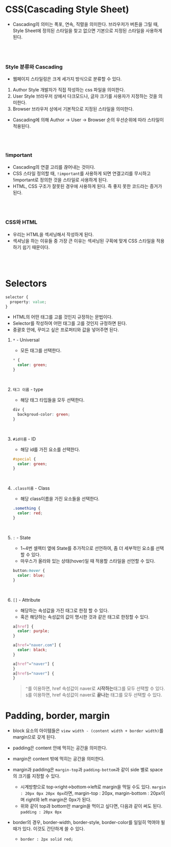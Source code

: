 # CSS(Cascading Style Sheet)

- Cascading의 의미는 폭포, 연속, 직렬을 의미한다. 브라우저가 버튼을 그릴 때, Style Sheet에 정의된 스타일을 찾고 없으면 기본으로 지정된 스타일을 사용하게 된다.

<br>
<br>

### Style 분류와 Cascading

- 웹페이지 스타일링은 크게 세가지 방식으로 분류할 수 있다.

1. Author Style
   개발자가 직접 작성하는 css 파일을 의미한다.
2. User Style
   브라우저 상에서 다크모드나, 글자 크기를 사용자가 지정하는 것을 의미한다.
3. Browser
   브라우저 상에서 기본적으로 지정된 스타일을 의미한다.

- Cascading에 의해 Author -> User -> Browser 순의 우선순위에 따라 스타일이 적용된다.

<br>
<br>

### !important

- Cascading의 연결 고리를 끊어내는 것이다.
- CSS 스타일 정의할 때, `!important`를 사용하게 되면 연결고리를 무시하고 !important로 정의한 것을 스타일로 사용하게 된다.
- HTML, CSS 구조가 잘못된 경우에 사용하게 된다. 즉 좋지 못한 코드라는 증거가 된다.

<br>
<br>

### CSS와 HTML

- 우리는 HTML을 섹셔닝해서 작성하게 된다.
- 섹셔닝을 하는 이유들 중 가장 큰 이유는 섹셔닝된 구획에 맞게 CSS 스타일을 적용하기 쉽기 때문이다.

<br>
<br>

# Selectors

```css
selector {
  property: value;
}
```

- HTML의 어떤 태그를 고를 것인지 규정하는 문법이다.
- Selector를 작성하여 어떤 태그를 고를 것인지 규정하면 된다.
- 중괄호 안에, 꾸미고 싶은 프로퍼티와 값을 넣어주면 된다.

1. `*` - Universal
   - 모든 태그를 선택한다.
   ```css
   * {
     color: green;
   }
   ```
   <br>
2. `태그 이름` - type
   - 해당 태그 타입들을 모두 선택한다.
   ```css
   div {
     backgroud-color: green;
   }
   ```
   <br>
3. `#id이름` - ID
   - 해당 id를 가진 요소를 선택한다.
   ```css
   #special {
     color: green;
   }
   ```
   <br>
4. `.class이름` - Class
   - 해당 class이름을 가진 요소들을 선택한다.
   ```css
   .something {
     color: red;
   }
   ```
   <br>
5. `:` - State
   - 1~4번 셀렉터 옆에 State를 추가적으로 선언하여, 좀 더 세부적인 요소를 선택할 수 있다.
   - 마우스가 올라와 있는 상태(hover)일 때 적용할 스타일을 선언할 수 있다.
   ```css
   button:hover {
     color: blue;
   }
   ```
   <br>
6. `[]` - Attribute

   - 해당하는 속성값을 가진 태그로 한정 할 수 있다.
   - 혹은 해당하는 속성값의 값이 명시한 것과 같은 태그로 한정할 수 있다.

   ```css
   a[href] {
     color: purple;
   }

   a[href="naver.com"] {
     color: black;
   }

   a[href^="naver"] {
   }
   a[href$="naver"] {
   }
   ```

   > `^`를 이용하면, href 속성값이 naver로 **시작하는**태그를 모두 선택할 수 있다.
   > `$`를 이용하면, href 속성값이 naver로 **끝나는** 태그를 모두 선택할 수 있다.

# Padding, border, margin

- block 요소의 아이템들은 `view width - (content width + border width)`를 margin으로 갖게 된다.

- padding은 content 안에 먹히는 공간을 의미한다.
- margin은 content 밖에 먹히는 공간을 의미한다.

- margin과 padding은 `margin-top`과 `padding-bottom`과 같이 side 별로 space의 크기를 지정할 수 있다.

  - 시계방향으로 top->right->bottom->left로 margin을 먹일 수도 있다. `margin : 20px 0px 20px 0px`라면, margin-top : 20px, margin-bottom : 20px이며 right와 left margin은 0px가 된다.
  - 위와 같이 top과 bottom만 margin을 먹이고 싶다면, 다음과 같이 써도 된다. `padding : 20px 0px`

- border의 경우, border-width, border-style, border-color를 일일히 먹여야 될 때가 있다. 이것도 간단하게 쓸 수 있다.
  - `border : 2px solid red;`
